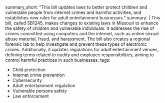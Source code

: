 summary_short: "This bill updates laws to better protect children and vulnerable people from internet crimes and harmful activities, and establishes new rules for adult entertainment businesses."
summary: |
  This bill, called SB1245, makes changes to existing laws in Missouri to enhance the safety of children and vulnerable individuals. It addresses the rise of crimes committed using computers and the internet, such as online sexual abuse material, fraud, and harassment. The bill also creates a regional forensic lab to help investigate and prevent these types of electronic crimes. Additionally, it updates regulations for adult entertainment venues, defining terms related to nudity and employee responsibilities, aiming to control harmful practices in such businesses.
tags:
  - Child protection
  - Internet crime prevention
  - Cybersecurity
  - Adult entertainment regulation
  - Vulnerable persons safety
  - Law enforcement
